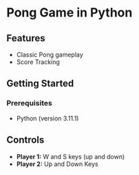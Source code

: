 # Pong Game in Python

## Features
+ Classic Pong gameplay
+ Score Tracking

## Getting Started
### Prerequisites
+ Python (version 3.11.1)

## Controls
+ **Player 1:** W and S keys (up and down)
+ **Player 2:** Up and Down Keys
